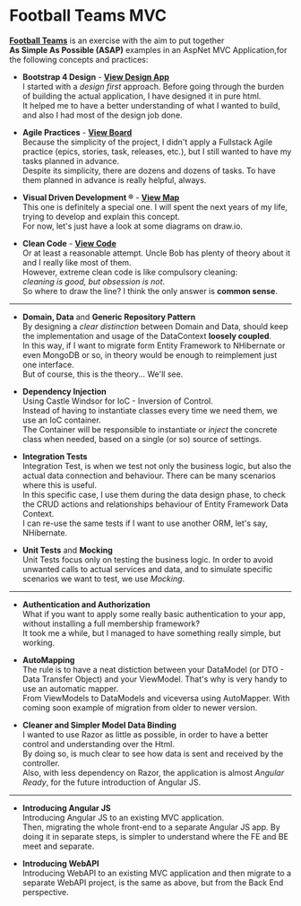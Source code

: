 # Football Teams MVC

**[Football Teams](https://development.cyberzenno.com/football-teams)** is an exercise with the aim to put together  
**As Simple As Possible (ASAP)**  examples in an AspNet MVC Application,for the following concepts and practices:

- **Bootstrap 4 Design** - **[View Design App](https://football-teams.bss.design/)**  
I started with a *design first* approach. Before going through the burden of building the actual application, I have designed it in pure html.  
It helped me to have a better understanding of what I wanted to build, and also I had most of the design job done.  

- **Agile Practices** - **[View Board](https://trello.com/b/l73YaarH/football-teams)**  
Because the simplicity of the project, I didn't apply a Fullstack Agile practice (epics, stories, task, releases, etc.), but I still wanted to have my tasks planned in advance.  
Despite its simplicity, there are dozens and dozens of tasks. To have them planned in advance is really helpful, always.  

- **Visual Driven Development ®** - **[View Map](https://development.cyberzenno.com/football-teams/vdd/map)**  
This one is definitely a special one. I will spent the next years of my life, trying to develop and explain this concept.  
For now, let's just have a look at some diagrams on draw.io.  

- **Clean Code** - **[View Code](https://github.com/cyberzenno/football-teams/tree/master/FootballTeams)**  
Or at least a reasonable attempt. Uncle Bob has plenty of theory about it and I really like most of them.  
However, extreme clean code is like compulsory cleaning:  
*cleaning is good, but obsession is not*.  
So where to draw the line? I think the only answer is **common sense**.  

----

- **Domain, Data** and **Generic Repository Pattern**  
By designing a *clear distinction* between Domain and Data, should keep the implementation and usage of the DataContext **loosely coupled**.   
In this way, if I want to migrate form Entity Framework to NHibernate or even MongoDB or so, in theory would be enough to reimplement just one interface.  
But of course, this is the theory... We'll see.

- **Dependency Injection**  
Using Castle Windsor for IoC - Inversion of Control.  
Instead of having to instantiate classes every time we need them, we use an IoC container.  
The Container will be responsible to instantiate or *inject* the concrete class when needed, based on a single (or so) source of settings.

- **Integration Tests**  
Integration Test, is when we test not only the business logic, but also the actual data connection and behaviour. There can be many scenarios where this is useful.  
In this specific case, I use them during the data design phase, to check the CRUD actions and relationships behaviour of Entity Framework Data Context.  
I can re-use the same tests if I want to use another ORM, let's say, NHibernate.

- **Unit Tests** and **Mocking**  
Unit Tests focus only on testing the business logic. In order to avoid unwanted calls to actual services and data, and to simulate specific scenarios we want to test, we use *Mocking*.  

----

- **Authentication and Authorization**  
What if you want to apply some really basic authentication to your app, without installing a full membership framework?  
It took me a while, but I managed to have something really simple, but working.

- **AutoMapping**  
The rule is to have a neat distiction between your DataModel (or DTO - Data Transfer Object) and your ViewModel. That's why is very handy to use an automatic mapper.  
From ViewModels to DataModels and viceversa using AutoMapper. With coming soon example of migration from older to newer version.

- **Cleaner and Simpler Model Data Binding**  
I wanted to use Razor as little as possible, in order to have a better control and understanding over the Html.  
By doing so, is much clear to see how data is sent and received by the controller.  
Also, with less dependency on Razor, the application is almost *Angular Ready*, for the future introduction of Angular JS.  

----

- **Introducing Angular JS**   
Introducing Angular JS to an existing MVC application.  
Then, migrating the whole front-end to a separate Angular JS app. By doing it in separate steps, is simpler to understand where the FE and BE meet and separate.

- **Introducing WebAPI**  
Introducing WebAPI to an existing MVC application and then migrate to a separate WebAPI project, is the same as above, but from the Back End perspective.
